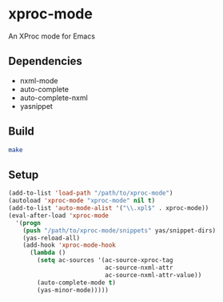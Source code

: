 xproc-mode
==========
An XProc mode for Emacs

Dependencies
------------
* nxml-mode
* auto-complete
* auto-complete-nxml
* yasnippet

Build
-----
```sh
make
```

Setup
-----
```lisp
(add-to-list 'load-path "/path/to/xproc-mode")
(autoload 'xproc-mode "xproc-mode" nil t)
(add-to-list 'auto-mode-alist '("\\.xpl$" . xproc-mode))
(eval-after-load 'xproc-mode
  '(progn
    (push "/path/to/xproc-mode/snippets" yas/snippet-dirs)
    (yas-reload-all)
    (add-hook 'xproc-mode-hook
      (lambda ()
        (setq ac-sources '(ac-source-xproc-tag
                           ac-source-nxml-attr
                           ac-source-nxml-attr-value))
        (auto-complete-mode t)
        (yas-minor-mode)))))
```
